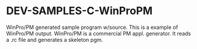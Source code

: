 # DEV-SAMPLES-C-WinProPM
WinPro/PM generated sample program w/source. This is a example of WinPro/PM output. WinPro/PM is a commercial PM appl. generator. It reads a .rc file and generates a skeleton pgm.
